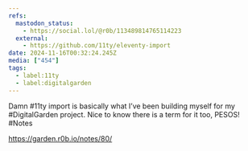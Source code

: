 ```yaml
---
refs:
  mastodon_status:
    - https://social.lol/@r0b/113489814765114223
  external:
    - https://github.com/11ty/eleventy-import
date: 2024-11-16T00:32:24.245Z
media: ["454"]
tags:
  - label:11ty
  - label:digitalgarden
---
```


Damn #11ty import is basically what I’ve been building myself for my #DigitalGarden project. Nice to know there is a term for it too, PESOS! #Notes

https://garden.r0b.io/notes/80/
